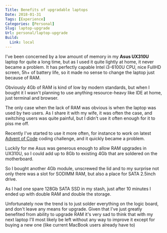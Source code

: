 ```yaml
---
Title: Benefits of upgradable laptops
Date: 2018-01-31
Tags: [Experience]
Categories: [Personal]
Slug: laptop-upgrade
Url: personal/laptop-upgrade
Build:
  Link: local
---
```


I've been concerned by a low amount of memory in my **Asus UX310U** laptop for quite a long time,
but as I used it quite lightly at home, it never became a problem. It has perfectly capable Intel i3-6100U CPU,
nice FullHD screen, 5h+ of battery life, so it made no sense to change the laptop just because of RAM.

Obviously 4Gb of RAM is kind of low by modern standards, but when I bought it I wasn't planning to use anything resource-heavy like IDE at home, just terminal and browser.

The only case when the lack of RAM was obvious is when the laptop was used by two users. As I share it with my wife,
it was often the case, and switching users was quite painful, but I didn't use it often enough for it to piss me off.

Recently I've started to use it more often, for instance to work on latest [Advent of Code](http://adventofcode.com)
coding challenge, and it quickly became a problem.

Luckily for me Asus was generous enough to allow RAM upgrades in UX310U, so I could add up to 8Gb to existing 4Gb that are soldered on the motherboard.

So I bought another 4Gb module, unscrewed the lid and to my surprise not only there was a slot for SODIMM RAM, but also a place for SATA 2.5inch drive.

As I had one spare 128Gb SATA SSD in my stash, just after 10 minutes I ended up with double RAM and double the storage.

Unfortunately now the trend is to just solder everything on the logic board, and don't leave any means for upgrade. 
Given that I've just greatly benefited from ability to upgrade RAM it's very sad to think that
with my next laptop I'll most likely be left without any way to improve it except for buying a new one (like current MacBook users already have to)
